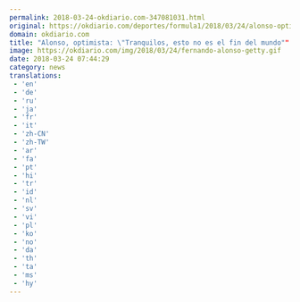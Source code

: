 ```yaml
---
permalink: 2018-03-24-okdiario.com-347081031.html
original: https://okdiario.com/deportes/formula1/2018/03/24/alonso-optimista-tranquilos-esto-no-fin-del-mundo-2016774
domain: okdiario.com
title: "Alonso, optimista: \"Tranquilos, esto no es el fin del mundo""
image: https://okdiario.com/img/2018/03/24/fernando-alonso-getty.gif
date: 2018-03-24 07:44:29
category: news
translations: 
 - 'en'
 - 'de'
 - 'ru'
 - 'ja'
 - 'fr'
 - 'it'
 - 'zh-CN'
 - 'zh-TW'
 - 'ar'
 - 'fa'
 - 'pt'
 - 'hi'
 - 'tr'
 - 'id'
 - 'nl'
 - 'sv'
 - 'vi'
 - 'pl'
 - 'ko'
 - 'no'
 - 'da'
 - 'th'
 - 'ta'
 - 'ms'
 - 'hy'
---
```


